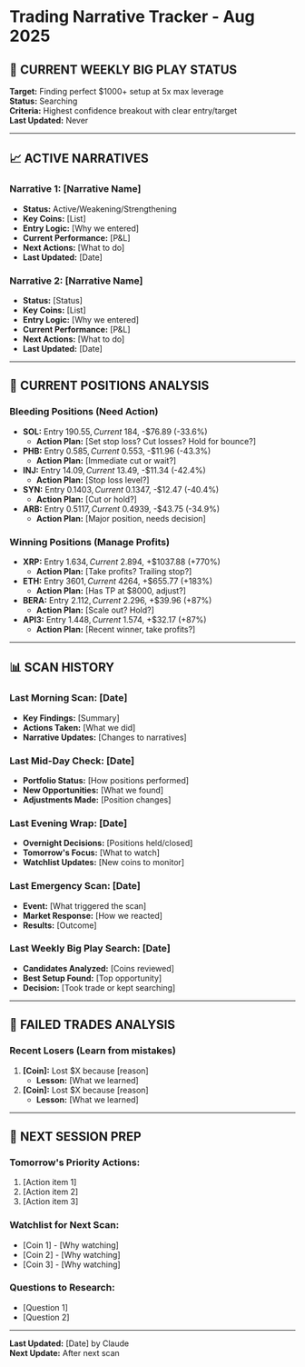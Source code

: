 # Trading Narrative Tracker - Aug 2025

## 🎯 CURRENT WEEKLY BIG PLAY STATUS
**Target:** Finding perfect $1000+ setup at 5x max leverage  
**Status:** Searching  
**Criteria:** Highest confidence breakout with clear entry/target  
**Last Updated:** Never  

---

## 📈 ACTIVE NARRATIVES

### Narrative 1: [Narrative Name]
- **Status:** Active/Weakening/Strengthening  
- **Key Coins:** [List]  
- **Entry Logic:** [Why we entered]  
- **Current Performance:** [P&L]  
- **Next Actions:** [What to do]  
- **Last Updated:** [Date]

### Narrative 2: [Narrative Name]  
- **Status:** [Status]
- **Key Coins:** [List]
- **Entry Logic:** [Why we entered] 
- **Current Performance:** [P&L]
- **Next Actions:** [What to do]
- **Last Updated:** [Date]

---

## 🚨 CURRENT POSITIONS ANALYSIS

### Bleeding Positions (Need Action)
- **SOL:** Entry $190.55, Current ~$184, -$76.89 (-33.6%)
  - **Action Plan:** [Set stop loss? Cut losses? Hold for bounce?]
- **PHB:** Entry $0.585, Current ~$0.553, -$11.96 (-43.3%)
  - **Action Plan:** [Immediate cut or wait?]
- **INJ:** Entry $14.09, Current ~$13.49, -$11.34 (-42.4%)
  - **Action Plan:** [Stop loss level?]
- **SYN:** Entry $0.1403, Current ~$0.1347, -$12.47 (-40.4%)
  - **Action Plan:** [Cut or hold?]
- **ARB:** Entry $0.5117, Current ~$0.4939, -$43.75 (-34.9%)
  - **Action Plan:** [Major position, needs decision]

### Winning Positions (Manage Profits)
- **XRP:** Entry $1.634, Current ~$2.894, +$1037.88 (+770%)
  - **Action Plan:** [Take profits? Trailing stop?]
- **ETH:** Entry $3601, Current ~$4264, +$655.77 (+183%)
  - **Action Plan:** [Has TP at $8000, adjust?]
- **BERA:** Entry $2.112, Current ~$2.296, +$39.96 (+87%)
  - **Action Plan:** [Scale out? Hold?]
- **API3:** Entry $1.448, Current ~$1.574, +$32.17 (+87%)
  - **Action Plan:** [Recent winner, take profits?]

---

## 📊 SCAN HISTORY

### Last Morning Scan: [Date]
- **Key Findings:** [Summary]
- **Actions Taken:** [What we did]
- **Narrative Updates:** [Changes to narratives]

### Last Mid-Day Check: [Date]  
- **Portfolio Status:** [How positions performed]
- **New Opportunities:** [What we found]
- **Adjustments Made:** [Position changes]

### Last Evening Wrap: [Date]
- **Overnight Decisions:** [Positions held/closed] 
- **Tomorrow's Focus:** [What to watch]
- **Watchlist Updates:** [New coins to monitor]

### Last Emergency Scan: [Date]
- **Event:** [What triggered the scan]
- **Market Response:** [How we reacted]
- **Results:** [Outcome]

### Last Weekly Big Play Search: [Date]
- **Candidates Analyzed:** [Coins reviewed]
- **Best Setup Found:** [Top opportunity]
- **Decision:** [Took trade or kept searching]

---

## 🎲 FAILED TRADES ANALYSIS

### Recent Losers (Learn from mistakes)
1. **[Coin]:** Lost $X because [reason]
   - **Lesson:** [What we learned]
2. **[Coin]:** Lost $X because [reason]  
   - **Lesson:** [What we learned]

---

## 🎯 NEXT SESSION PREP

### Tomorrow's Priority Actions:
1. [Action item 1]
2. [Action item 2] 
3. [Action item 3]

### Watchlist for Next Scan:
- [Coin 1] - [Why watching]
- [Coin 2] - [Why watching]
- [Coin 3] - [Why watching]

### Questions to Research:
- [Question 1]
- [Question 2]

---

**Last Updated:** [Date] by Claude  
**Next Update:** After next scan